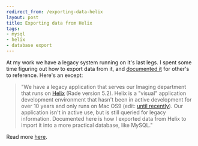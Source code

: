 ```yaml
---
redirect_from: /exporting-data-helix
layout: post
title: Exporting data from Helix
tags:
- mysql
- helix
- database export
---
```

At my work we have a legacy system running on it's last legs. I spent some time figuring out how to export data from it, and [documented it](http://nikhiltri.wordpress.com/2013/07/05/exporting-data-from-helix/) for other's to reference. Here's an except:

> 
> "We have a legacy application that serves our Imaging department that runs on [Helix](http://en.wikipedia.org/wiki/Helix_(database)) (Rade version 5.2). Helix is a "visual" application development environment that hasn't been in active development for over 10 years and only runs on Mac OS9 (edit: [until recently](http://www.qsatoolworks.com/tlw/2013/jun10.html)). Our application isn't in active use, but is still queried for legacy information. Documented here is how I exported data from Helix to import it into a more practical database, like MySQL."
> 

Read more [here](http://nikhiltri.wordpress.com/2013/07/05/exporting-data-from-helix/).

